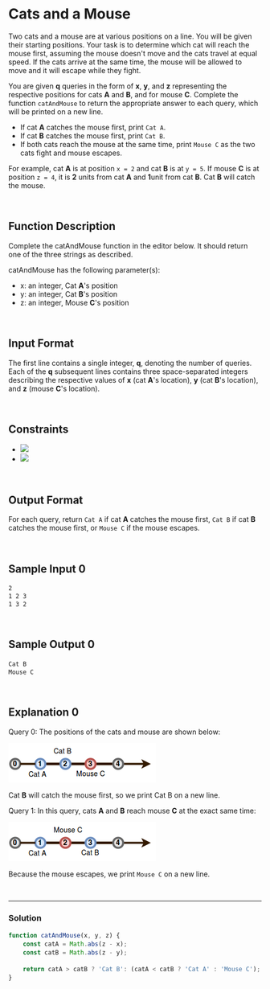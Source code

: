 # Cats and a Mouse
  
  

Two cats and a mouse are at various positions on a line. You will be given their starting positions. Your task is to determine which cat will reach the mouse first, assuming the mouse doesn't move and the cats travel at equal speed. If the cats arrive at the same time, the mouse will be allowed to move and it will escape while they fight.

You are given **q** queries in the form of **x**, **y**, and **z** representing the respective positions for cats **A** and **B**, and for mouse **C**. Complete the function `catAndMouse` to return the appropriate answer to each query, which will be printed on a new line.

- If cat **A** catches the mouse first, print `Cat A`.
- If cat **B** catches the mouse first, print `Cat B`.
- If both cats reach the mouse at the same time, print `Mouse C` as the two cats fight and mouse escapes.  

For example, cat **A** is at position `x = 2` and cat **B** is at `y = 5`. If mouse **C** is at position `z = 4`, it is **2** units from cat **A** and **1**unit from cat **B**. Cat **B** will catch the mouse.

<br/>

## Function Description

Complete the catAndMouse function in the editor below. It should return one of the three strings as described.

catAndMouse has the following parameter(s):

- x: an integer, Cat **A**'s position
- y: an integer, Cat **B**'s position
- z: an integer, Mouse **C**'s position

<br/>

## Input Format

The first line contains a single integer, **q**, denoting the number of queries.  
Each of the **q** subsequent lines contains three space-separated integers describing the respective values of **x** (cat **A**'s location), **y** (cat **B**'s location), and **z** (mouse **C**'s location).

<br/>

## Constraints

- ![](https://latex.codecogs.com/gif.latex?1\leq&space;q\leq&space;100)
- ![](https://latex.codecogs.com/gif.latex?1\leq&space;x,y,z\leq&space;100)

<br/>

## Output Format

For each query, return `Cat A` if cat **A** catches the mouse first, `Cat B` if cat **B** catches the mouse first, or `Mouse C` if the mouse escapes.

<br/>

## Sample Input 0
```
2
1 2 3
1 3 2
```

<br/>

## Sample Output 0
```
Cat B
Mouse C
```

<br/>

## Explanation 0

Query 0: The positions of the cats and mouse are shown below: 

![](./images/catsAndAMouse-01.png)

Cat **B** will catch the mouse first, so we print Cat B on a new line.

Query 1: In this query, cats **A** and **B** reach mouse **C** at the exact same time: 

![](./images/catsAndAMouse-02.png)

Because the mouse escapes, we print `Mouse C` on a new line.

<br/>

---

### Solution

```javascript
function catAndMouse(x, y, z) {
    const catA = Math.abs(z - x);
    const catB = Math.abs(z - y);

    return catA > catB ? 'Cat B': (catA < catB ? 'Cat A' : 'Mouse C');
}
```